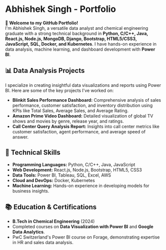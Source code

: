 # Abhishek Singh - Portfolio

👋 **Welcome to my GitHub Portfolio!**  
I'm Abhishek Singh, a versatile data analyst and chemical engineering graduate with a strong technical background in **Python, C/C++, Java, React.js, Node.js, MongoDB, Django, Bootstrap, HTML5/CSS3, JavaScript, SQL, Docker, and Kubernetes**. I have hands-on experience in data analysis, machine learning, and dashboard development with **Power BI**.

## 📊 Data Analysis Projects
I specialize in creating insightful data visualizations and reports using Power BI. Here are some of the key projects I've worked on:

- **Blinkit Sales Performance Dashboard:** Comprehensive analysis of sales performance, customer satisfaction, and inventory distribution using KPIs like Total Sales, Average Sales, and Average Rating.
- **Amazon Prime Video Dashboard:** Detailed visualization of global TV shows and movies by genre, release year, and ratings.
- **Call Center Query Analysis Report:** Insights into call center metrics like customer satisfaction, agent performance, and average speed of answer.

## 🧠 Technical Skills
- **Programming Languages:** Python, C/C++, Java, JavaScript
- **Web Development:** React.js, Node.js, Bootstrap, HTML5, CSS3
- **Data Tools:** Power BI, Tableau, SQL, Excel, AWS
- **Cloud and DevOps:** Docker, Kubernetes
- **Machine Learning:** Hands-on experience in developing models for business insights.

## 📚 Education & Certifications
- **B.Tech in Chemical Engineering** (2024)
- Completed courses on **Data Visualization with Power BI** and **Google Data Analytics**.
- PwC Switzerland's Power BI course on Forage, demonstrating expertise in HR and sales data analysis.
<br>

